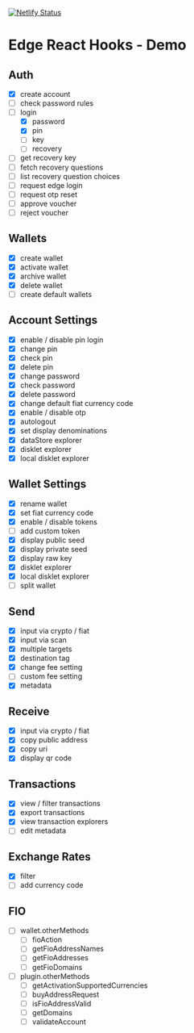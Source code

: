 [![Netlify Status](https://api.netlify.com/api/v1/badges/27e2676c-59a7-401e-85dd-aed19b33dacc/deploy-status)](https://app.netlify.com/sites/suspicious-yalow-4f0e30/deploys)

# Edge React Hooks - Demo

## Auth

- [x] create account
- [ ] check password rules
- [ ] login
  - [x] password
  - [x] pin
  - [ ] key
  - [ ] recovery
- [ ] get recovery key
- [ ] fetch recovery questions
- [ ] list recovery question choices
- [ ] request edge login
- [ ] request otp reset
- [ ] approve voucher
- [ ] reject voucher

## Wallets

- [x] create wallet
- [x] activate wallet
- [x] archive wallet
- [x] delete wallet
- [ ] create default wallets

## Account Settings

- [x] enable / disable pin login
- [x] change pin
- [x] check pin
- [x] delete pin
- [x] change password
- [x] check password
- [x] delete password
- [x] change default fiat currency code
- [x] enable / disable otp
- [x] autologout
- [x] set display denominations
- [x] dataStore explorer
- [x] disklet explorer
- [x] local disklet explorer

## Wallet Settings

- [x] rename wallet
- [x] set fiat currency code
- [x] enable / disable tokens
- [ ] add custom token
- [x] display public seed
- [x] display private seed
- [x] display raw key
- [x] disklet explorer
- [x] local disklet explorer
- [ ] split wallet

## Send

- [x] input via crypto / fiat
- [x] input via scan
- [x] multiple targets
- [x] destination tag
- [x] change fee setting
- [ ] custom fee setting
- [x] metadata

## Receive

- [x] input via crypto / fiat
- [x] copy public address
- [x] copy uri
- [x] display qr code

## Transactions

- [x] view / filter transactions
- [x] export transactions
- [x] view transaction explorers
- [ ] edit metadata

## Exchange Rates

- [x] filter
- [ ] add currency code

## FIO

- [ ] wallet.otherMethods
  - [ ] fioAction
  - [ ] getFioAddressNames
  - [ ] getFioAddresses
  - [ ] getFioDomains
- [ ] plugin.otherMethods
  - [ ] getActivationSupportedCurrencies
  - [ ] buyAddressRequest
  - [ ] isFioAddressValid
  - [ ] getDomains
  - [ ] validateAccount
